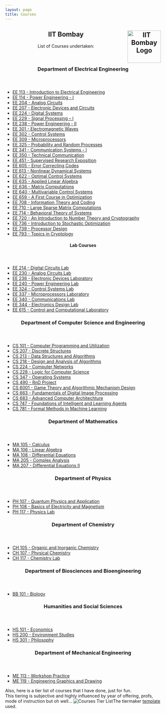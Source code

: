 ```yaml
---
layout: page
title: Courses
---
```

<div class="content">
  <header>
    <h2>IIT Bombay <a href="http://www.iitb.ac.in/"><img class="inversion" src="{{ site.url }}/website-assets/iitb-logo.png" alt="IIT Bombay Logo" style="width:107.72px;height:105px;" align="right"/></a>
    </h2>
    <p>List of Courses undertaken:</p>
  </header>
</div>
<section>
    <div class="posts" id="small">
        <article>
            <header class="major">
                <h3>Department of Electrical Engineering</h3>
            </header>
                <ul>
                    <li><a href="http://www.iitb.ac.in/acadpublic/crsedetail.jsp?ccd=EE%20113">EE 113 - Introduction to Electrical Engineering</a></li>
                    <li><a href="http://www.iitb.ac.in/acadpublic/crsedetail.jsp?ccd=EE%20114">EE 114 - Power Engineering - I</a></li>
                    <li><a href="http://www.iitb.ac.in/acadpublic/crsedetail.jsp?ccd=EE%20204">EE 204 - Analog Circuits</a></li>
                    <li><a href="http://www.iitb.ac.in/acadpublic/crsedetail.jsp?ccd=EE%20207">EE 207 - Electronic Devices and Circuits</a></li>
                    <li><a href="http://www.iitb.ac.in/acadpublic/crsedetail.jsp?ccd=EE%20224">EE 224 - Digital Systems</a></li>
                    <li><a href="http://www.iitb.ac.in/acadpublic/crsedetail.jsp?ccd=EE%20229">EE 229 - Signal Processing – I</a></li>
                    <li><a href="http://www.iitb.ac.in/acadpublic/crsedetail.jsp?ccd=EE%20238">EE 238 - Power Engineering - II</a></li>
                    <li><a href="http://www.iitb.ac.in/acadpublic/crsedetail.jsp?ccd=EE%20301">EE 301 - Electromagnetic Waves</a></li>
                    <li><a href="http://www.iitb.ac.in/acadpublic/crsedetail.jsp?ccd=EE%20302">EE 302 - Control Systems</a></li>
                    <li><a href="http://www.iitb.ac.in/acadpublic/crsedetail.jsp?ccd=EE%20309">EE 309 - Microprocessors</a></li>
                    <li><a href="http://www.iitb.ac.in/acadpublic/crsedetail.jsp?ccd=EE%20325">EE 325 - Probability and Random Processes</a></li>
                    <li><a href="http://www.iitb.ac.in/acadpublic/crsedetail.jsp?ccd=EE%20341">EE 341 - Communication Systems - I</a></li>
                    <li><a href="http://www.iitb.ac.in/acadpublic/crsedetail.jsp?ccd=EE%20350">EE 350 - Technical Communication</a></li>
                    <li><a href="http://www.iitb.ac.in/acadpublic/crsedetail.jsp?ccd=EE%20451">EE 451  - Supervised Research Exposition </a></li>
                    <li><a href="http://www.iitb.ac.in/acadpublic/crsedetail.jsp?ccd=EE%20605">EE 605 - Error Correcting Codes</a></li>
                    <li><a href="http://www.iitb.ac.in/acadpublic/crsedetail.jsp?ccd=EE%20613">EE 613 - Nonlinear Dynamical Systems</a></li>
                    <li><a href="http://www.iitb.ac.in/acadpublic/crsedetail.jsp?ccd=EE%20622">EE 622 - Optimal Control Systems</a></li>
                    <li><a href="http://www.iitb.ac.in/acadpublic/crsedetail.jsp?ccd=EE%20635">EE 635 - Applied Linear Algebra </a></li>
                    <li><a href="http://www.iitb.ac.in/acadpublic/crsedetail.jsp?ccd=EE%20636">EE 636 - Matrix Computations</a></li>
                    <li><a href="http://www.iitb.ac.in/acadpublic/crsedetail.jsp?ccd=EE%20640">EE 640 - Multivariable Control Systems </a></li>
                    <li><a href="http://www.iitb.ac.in/acadpublic/crsedetail.jsp?ccd=EE%20659">EE 659 - A First Course in Optimization </a></li>
                    <li><a href="http://www.iitb.ac.in/acadpublic/crsedetail.jsp?ccd=EE%20708">EE 708 - Information Theory and Coding</a></li>
                    <li><a href="http://www.iitb.ac.in/acadpublic/crsedetail.jsp?ccd=EE%20710">EE 710 - Large Sparse Matrix Computations</a></li>
                    <li><a href="http://www.iitb.ac.in/acadpublic/crsedetail.jsp?ccd=EE%20714">EE 714 - Behavioral Theory of Systems</a></li>
                    <li><a href="http://www.iitb.ac.in/acadpublic/crsedetail.jsp?ccd=EE%20720">EE 720 - An Introduction to Number Theory and Cryptography</a></li>
                    <li><a href="http://www.iitb.ac.in/acadpublic/crsedetail.jsp?ccd=EE%20736">EE 736 - Introduction to Stochastic Optimization</a></li>
                    <li><a href="http://www.iitb.ac.in/acadpublic/crsedetail.jsp?ccd=EE%20739">EE 739 - Processor Design</a></li>
                    <li><a href="http://www.iitb.ac.in/acadpublic/crsedetail.jsp?ccd=EE%20793">EE 793 - Topics in Cryptology</a></li>
                </ul>
            <header class="major">
                <h4>Lab Courses</h4>
            </header>
                <ul>
                    <li><a href="http://www.iitb.ac.in/acadpublic/crsedetail.jsp?ccd=EE%20214">EE 214 - Digital Circuits Lab</a></li>
                    <li><a href="http://www.iitb.ac.in/acadpublic/crsedetail.jsp?ccd=EE%20230">EE 230 - Analog Circuits Lab</a></li>
                    <li><a href="http://www.iitb.ac.in/acadpublic/crsedetail.jsp?ccd=EE%20236">EE 236 - Electronic Devices Laboratory</a></li>
                    <li><a href="http://www.iitb.ac.in/acadpublic/crsedetail.jsp?ccd=EE%20240">EE 240 - Power Engineering Lab</a></li>
                    <li><a href="http://www.iitb.ac.in/acadpublic/crsedetail.jsp?ccd=EE%20324">EE 324 - Control Systems Lab</a></li>
                    <li><a href="http://www.iitb.ac.in/acadpublic/crsedetail.jsp?ccd=EE%20337">EE 337 - Microprocessors Laboratory</a></li>
                    <li><a href="http://www.iitb.ac.in/acadpublic/crsedetail.jsp?ccd=EE%20340">EE 340 - Communications Lab</a></li>
                    <li><a href="http://www.iitb.ac.in/acadpublic/crsedetail.jsp?ccd=EE%20344">EE 344 - Electronics Design Lab</a></li>
                    <li><a href="http://www.iitb.ac.in/acadpublic/crsedetail.jsp?ccd=EE%20615">EE 615 - Control and Computational Laboratory</a></li>
                </ul>
        </article>
        <article>
            <header class="major">
                <h3>Department of Computer Science and Engineering</h3>
            </header>
                <ul>
                    <li><a href="http://www.iitb.ac.in/acadpublic/crsedetail.jsp?ccd=CS%20101">CS 101 - Computer Programming and Utilization</a></li>
                    <li><a href="http://www.iitb.ac.in/acadpublic/crsedetail.jsp?ccd=CS%20207">CS 207 - Discrete Structures</a></li>
                    <li><a href="http://www.iitb.ac.in/acadpublic/crsedetail.jsp?ccd=CS%20213">CS 213 - Data Structures and Algorithms</a></li>
                    <li><a href="http://www.iitb.ac.in/acadpublic/crsedetail.jsp?ccd=CS%20218">CS 218 - Design and Analysis of Algorithms</a></li>
                    <li><a href="http://www.iitb.ac.in/acadpublic/crsedetail.jsp?ccd=CS%20224">CS 224 - Computer Networks</a></li>
                    <li><a href="http://www.iitb.ac.in/acadpublic/crsedetail.jsp?ccd=CS%20228">CS 228 - Logic for Computer Science</a></li>
                    <li><a href="http://www.iitb.ac.in/acadpublic/crsedetail.jsp?ccd=CS%20347">CS 347 - Operating Systems</a></li>
                    <li><a href="http://www.iitb.ac.in/acadpublic/crsedetail.jsp?ccd=CS%20490">CS 490  - RnD Project</a></li>
                    <li><a href="http://www.iitb.ac.in/acadpublic/crsedetail.jsp?ccd=CS%206001">CS 6001  - Game Theory and Algorithmic Mechanism Design</a></li>
                    <li><a href="http://www.iitb.ac.in/acadpublic/crsedetail.jsp?ccd=CS%20663">CS 663 - Fundamentals of Digital Image Processing</a></li>
                    <li><a href="http://www.iitb.ac.in/acadpublic/crsedetail.jsp?ccd=CS%20683">CS 683 - Advanced Computer Architechture</a></li>
                    <li><a href="http://www.iitb.ac.in/acadpublic/crsedetail.jsp?ccd=CS%20747">CS 747 - Foundations of Intelligent and Learning Agents</a></li>
                    <!-- <li><a href="http://www.iitb.ac.in/acadpublic/crsedetail.jsp?ccd=CS%20779">CS 779 - Extremal Combinatorics</a></li> -->
                    <li><a href="http://www.iitb.ac.in/acadpublic/crsedetail.jsp?ccd=CS%20781">CS 781 - Formal Methods in Machine Learning</a></li>
                </ul>
            <header class="major">
                <h3>Department of Mathematics</h3>
            </header>
                <ul>
                    <li><a href="http://www.iitb.ac.in/acadpublic/crsedetail.jsp?ccd=MA%20105">MA 105 - Calculus</a></li>
                    <li><a href="http://www.iitb.ac.in/acadpublic/crsedetail.jsp?ccd=MA%20106">MA 106 - Linear Algebra</a></li>
                    <li><a href="http://www.iitb.ac.in/acadpublic/crsedetail.jsp?ccd=MA%20108">MA 108 - Differential Equations</a></li>
                    <li><a href="http://www.iitb.ac.in/acadpublic/crsedetail.jsp?ccd=MA%20205">MA 205 - Complex Analysis</a></li>
                    <li><a href="http://www.iitb.ac.in/acadpublic/crsedetail.jsp?ccd=MA%20207">MA 207 - Differential Equations II</a></li>
                </ul>
            <header class="major">
                <h3>Department of Physics</h3>
            </header>
                <ul>
                    <li><a href="http://www.iitb.ac.in/acadpublic/crsedetail.jsp?ccd=PH%20107">PH 107 - Quantum Physics and Application</a></li>
                    <li><a href="http://www.iitb.ac.in/acadpublic/crsedetail.jsp?ccd=PH%20108">PH 108 - Basics of Electricity and Magnetism</a></li>
                    <li><a href="http://www.iitb.ac.in/acadpublic/crsedetail.jsp?ccd=PH%20117">PH 117 - Physics Lab</a></li>
                </ul>
            <header class="major">
                <h3>Department of Chemistry</h3>
            </header>
                <ul>
                    <li><a href="http://www.iitb.ac.in/acadpublic/crsedetail.jsp?ccd=CH%20105">CH 105 - Organic and Inorganic Chemistry</a></li>
                    <li><a href="http://www.iitb.ac.in/acadpublic/crsedetail.jsp?ccd=CH%20107">CH 107 - Physical Chemistry</a></li>
                    <li><a href="http://www.iitb.ac.in/acadpublic/crsedetail.jsp?ccd=CH%20117">CH 117 - Chemistry Lab</a></li>
                </ul>
            <header class="major">
                <h3>Department of Biosciences and Bioengineering</h3>
            </header>
            <ul>
                <li><a href="http://www.iitb.ac.in/acadpublic/crsedetail.jsp?ccd=BB%20101">BB 101 - Biology</a></li>
            </ul>
        </article>
        <article>
            <header class="major">
                <h3>Humanities and Social Sciences</h3>
            </header>
                <ul>
                    <li><a href="http://www.iitb.ac.in/acadpublic/crsedetail.jsp?ccd=HS%20101">HS 101 - Economics</a></li>
                    <li><a href="http://www.iitb.ac.in/acadpublic/crsedetail.jsp?ccd=HS%20200">HS 200 - Environment Studies</a></li>
                    <li><a href="http://www.iitb.ac.in/acadpublic/crsedetail.jsp?ccd=HS%20301">HS 301 - Philosophy</a></li>
                </ul>
        </article>
        <article>
            <header class="major">
                <h3>Department of Mechanical Engineering</h3>
            </header>
                <ul>
                    <li><a href="http://www.iitb.ac.in/acadpublic/crsedetail.jsp?ccd=ME%20113">ME 113 - Workshop Practice</a></li>
                    <li><a href="http://www.iitb.ac.in/acadpublic/crsedetail.jsp?ccd=ME%20119">ME 119 - Engineering Graphics and Drawing</a></li>
                </ul>    
        </article>
    </div>
</section>
<p>
Also, here is a tier list of courses that I have done, just for fun.
<br>
This tiering is subjective and highly influenced by year of offering, profs, mode of instruction but oh well...
<span class="image main"><img src="{{ site.url }}/website-assets/iitb-courses-tier-list.png" alt="Courses Tier List" />The tiermaker <a href="https://tiermaker.com/create/iit-bombay-electrical-engineering-courses-1587667">template</a> used.</span>
</p>